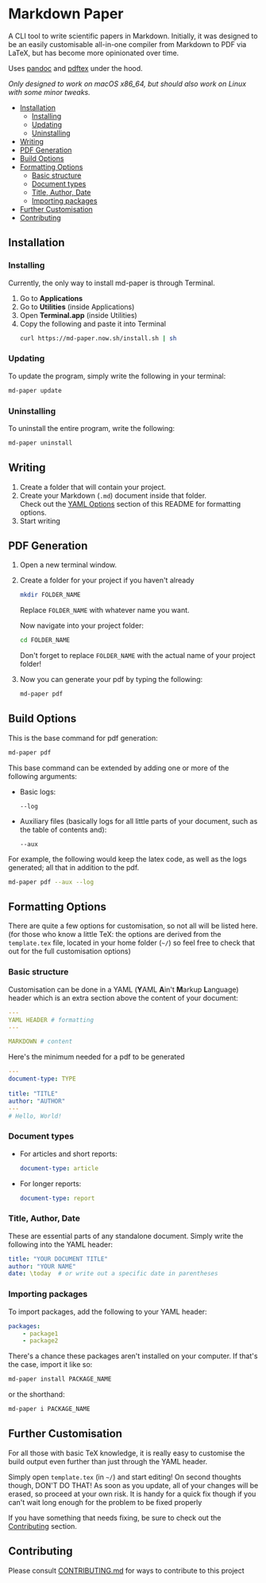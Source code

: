 # Markdown Paper

A CLI tool to write scientific papers in Markdown. Initially, it was designed to be an easily customisable all-in-one compiler from Markdown to PDF via LaTeX, but has become more opinionated over time.

Uses [pandoc](https://pandoc.org) and [pdftex](https://www.latex-project.org) under the hood.

*Only designed to work on macOS x86_64, but should also work on Linux with some minor tweaks.*

- [Installation](#installation)
    - [Installing](#installing)
    - [Updating](#updating)
    - [Uninstalling](#uninstalling)
- [Writing](#writing)
- [PDF Generation](#pdf-generation)
- [Build Options](#build-options)
- [Formatting Options](#formatting-options)
    - [Basic structure](#basic-structure)
    - [Document types](#document-types)
    - [Title, Author, Date](#title-author-date)
    - [Importing packages](#importing-packages)
- [Further Customisation](#further-customisation)
- [Contributing](#contributing)

## Installation
### Installing
Currently, the only way to install md-paper is through Terminal.
1.  Go to **Applications**
2.  Go to **Utilities** (inside Applications)
3.  Open **Terminal.app** (inside Utilities)
4.  Copy the following and paste it into Terminal
    ``` sh
    curl https://md-paper.now.sh/install.sh | sh
    ```

### Updating
To update the program, simply write the following in your terminal:
``` sh
md-paper update
```

### Uninstalling
To uninstall the entire program, write the following:
``` sh
md-paper uninstall
```

## Writing 
1.  Create a folder that will contain your project.
2.  Create your Markdown (`.md`) document inside that folder. \
    Check out the [YAML Options](#YAML-Options) section of this README for formatting options.
3.  Start writing

## PDF Generation
1.  Open a new terminal window.
2.  Create a folder for your project if you haven't already
    ``` sh
    mkdir FOLDER_NAME
    ```
    Replace `FOLDER_NAME` with whatever name you want.
    
    Now navigate into your project folder:
    ``` sh
    cd FOLDER_NAME
    ```
    Don't forget to replace `FOLDER_NAME` with the actual name of your project folder!
3.  Now you can generate your pdf by typing the following:
    ``` sh
    md-paper pdf
    ```

## Build Options
This is the base command for pdf generation:
``` sh
md-paper pdf
```

This base command can be extended by adding one or more of the following arguments:
-   Basic logs:
    ```
    --log
    ```
-   Auxiliary files (basically logs for all little parts of your document, such as the table of contents and):
    ```
    --aux
    ```

For example, the following would keep the latex code, as well as the logs generated; all that in addition to the pdf.
``` sh
md-paper pdf --aux --log
```

## Formatting Options
There are quite a few options for customisation, so not all will be listed here. (for those who know a little TeX: the options are derived from the `template.tex` file, located in your home folder (`~/`) so feel free to check that out for the full customisation options)

### Basic structure
Customisation can be done in a YAML (**Y**AML **A**in't **M**arkup **L**anguage) header which is an extra section above the content of your document:
``` YAML
---
YAML HEADER # formatting
---

MARKDOWN # content
```
Here's the minimum needed for a pdf to be generated
``` YAML
---
document-type: TYPE
    
title: "TITLE"
author: "AUTHOR"
---
# Hello, World!
```

### Document types
-   For articles and short reports:
    ``` YAML
    document-type: article
    ```
-   For longer reports:
    ``` YAML
    document-type: report
    ```

### Title, Author, Date
These are essential parts of any standalone document. Simply write the following into the YAML header:
``` YAML
title: "YOUR DOCUMENT TITLE"
author: "YOUR NAME"
date: \today  # or write out a specific date in parentheses
```

### Importing packages
To import packages, add the following to your YAML header:
``` YAML
packages:
    - package1
    - package2
```

There's a chance these packages aren't installed on your computer. If that's the case, import it like so:
``` sh
md-paper install PACKAGE_NAME
```
or the shorthand:
``` sh
md-paper i PACKAGE_NAME
```

## Further Customisation
For all those with basic TeX knowledge, it is really easy to customise the build output even further than just through the YAML header.

Simply open `template.tex` (in `~/`) and start editing!
On second thoughts though, DON'T DO THAT!
As soon as you update, all of your changes will be erased, so proceed at your own risk.
It is handy for a quick fix though if you can't wait long enough for the problem to be fixed properly

If you have something that needs fixing, be sure to check out the [Contributing](#contributing) section.

## Contributing
Please consult [CONTRIBUTING.md](CONTRIBUTING.md) for ways to contribute to this project
